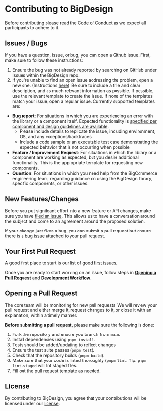 # Contributing to BigDesign

Before contributing please read the [Code of Conduct](https://github.com/bigcommerce/big-design/blob/main/CODE_OF_CONDUCT.md) as we expect all participants to adhere to it.

## Issues / Bugs

If you have a question, issue, or bug, you can open a Github issue. First, make sure to follow these instructions:

1. Ensure the bug was not already reported by searching on GitHub under Issues within the BigDesign repo.
2. If you're unable to find an open issue addressing the problem, open a new one. (Instructions [here](https://help.github.com/en/articles/creating-an-issue)). Be sure to include a title and clear description, and as much relevant information as possible. If possible, use the relevant template to create the issue. If none of the templates match your issue, open a regular issue. Currently supported templates are:
* **Bug report**: For situations in which you are experiencing an error with the library or a component itself. Expected functionality is [specified per component and design guidelines are available](https://developer.bigcommerce.com/big-design/).
	* Please include details to replicate the issue, including environment, OS, and any exceptions/backtraces
	* Include a code sample or an executable test case demonstrating the expected behavior that is not occurring when possible
* **Feature / Improvement Request**: For situations in which the library or a component are working as expected, but you desire additional functionality. This is the appropriate template for requesting new components.
* **Question**: For situations in which you need help from the BigCommerce engineering team, regarding guidance on using the BigDesign library, specific components, or other issues.

## New Features/Changes

Before you put signifcant effort into a new feature or API changes, make sure you have [filed an issue](https://github.com/bigcommerce/big-design/issues/new?assignees=&labels=&template=feature---improvement-request.md&title=). This allows us to have a conversation around the subject and come to an agreement around the proposed solution.

If your change just fixes a bug, you can submit a pull request but ensure there is a [bug issue](https://github.com/bigcommerce/big-design/issues/new?assignees=&labels=&template=bug_report.md&title=) attached to your pull request.

## Your First Pull Request

A good first place to start is our list of [good first issues](https://github.com/bigcommerce/big-design/issues?q=is%3Aopen+is%3Aissue+label%3A%22good+first+issue%22).

Once you are ready to start working on an issue, follow steps in **[Opening a Pull Request](#opening-a-pull-request)** and **[Development Workflow](https://github.com/bigcommerce/big-design/blob/main/README.md#development)**.

## Opening a Pull Request

The core team will be monitoring for new pull requests. We will review your pull request and either merge it, request changes to it, or close it with an explanation, within a timely manner.

**Before submitting a pull request,** please make sure the following is done:
1. Fork the repository and ensure you branch from `main`.
2. Install dependencies using `pnpm install`.
3. Tests should be added/updating to reflect changes.
4. Ensure the test suite passes (`pnpm test`).
5. Check that the repository builds (`pnpm build`).
6. Make sure that your code is linted thoroughly (`pnpm lint`. Tip: `pnpm lint-staged` will lint staged files.
7. Fill out the pull request template as needed.

## License

By contributing to BigDesign, you agree that your contributions will be licensed under our [license](https://github.com/bigcommerce/big-design/blob/main/LICENSE.md).
